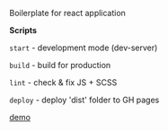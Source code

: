 Boilerplate for react application

**Scripts**

`start` - development mode (dev-server) 

`build` - build for production

`lint` - check & fix JS + SCSS

`deploy` - deploy 'dist' folder to GH pages

[demo](https://ivadimko.github.io/react-app/)